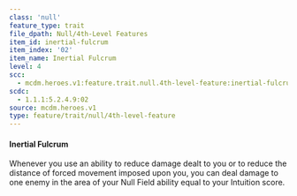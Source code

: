 ```yaml
---
class: 'null'
feature_type: trait
file_dpath: Null/4th-Level Features
item_id: inertial-fulcrum
item_index: '02'
item_name: Inertial Fulcrum
level: 4
scc:
  - mcdm.heroes.v1:feature.trait.null.4th-level-feature:inertial-fulcrum
scdc:
  - 1.1.1:5.2.4.9:02
source: mcdm.heroes.v1
type: feature/trait/null/4th-level-feature
---
```


#### Inertial Fulcrum

Whenever you use an ability to reduce damage dealt to you or to reduce the distance of forced movement imposed upon you, you can deal damage to one enemy in the area of your Null Field ability equal to your Intuition score.
